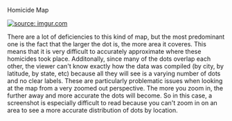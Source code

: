 Homicide Map

<a href="http://imgur.com/NYjbQYY"><img src="http://i.imgur.com/NYjbQYY.png" title="source: imgur.com" /></a>



There are a lot of deficiencies to this kind of map, but the most predominant one is the fact that the larger the dot is, the more area it coveres. This means that it is very difficult to accurately approximate where these homicides took place. Additonally, since many of the dots overlap each other, the viewer can't know exactly how the data was compiled (by city, by latitude, by state, etc) because all they will see is a varying number of dots and no clear labels. These are particularly problematic issues when looking at the map from a very zoomed out perspective. The more you zoom in, the further away and more accurate the dots will become. So in this case, a screenshot is especially difficult to read because you can't zoom in on an area to see a more accurate distribution of dots by location. 
